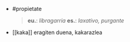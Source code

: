 - #propietate
  > **eu.**: _libragarria_
  > **es.**: _laxativo, purgante_
- [[kaka]] eragiten duena, kakarazlea